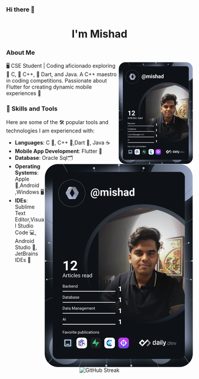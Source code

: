 ### Hi there 👋
<h1 align="center">I'm Mishad</h1>

### About Me
<a href="https://app.daily.dev/mishad"><img align="right" src="https://github.com/mishad01/mishad01/blob/main/devcard.svg" width="200" alt="Sakif Rahaman Mishad's Dev Card"/></a>
<a href="https://app.daily.dev/mishad"><img align="right" src="https://github.com/mishad01/mishad01/blob/main/devcard.svg" width="400" alt="Sakif Rahaman Mishad's Dev Card"/></a>

🖥️ CSE Student | Coding aficionado exploring 🤖 C, 🤖 C++, 🎯 Dart, and Java. A C++ maestro in coding competitions. Passionate about Flutter for creating dynamic mobile experiences 📱

### 🚀 Skills and Tools
Here are some of the 🛠️ popular tools and technologies I am experienced with:
- **Languages**: C 🔢, C++ 🤖,Dart 🎯, Java ☕
- **Mobile App Development**: Flutter 📱
- **Database**: Oracle Sql🗂️
- **Operating Systems**: Apple 🍎,Android ,Windows 🖥️
- **IDEs**: Sublime Text Editor,Visual Studio Code 💻, Android Studio 📱, JetBrains IDEs 🚀
<br/>
  
<p align="center"> <img src="https://github-readme-streak-stats.herokuapp.com/?user=mishad01&theme=dark&hide_border=false" alt="GitHub Streak" /></p>








